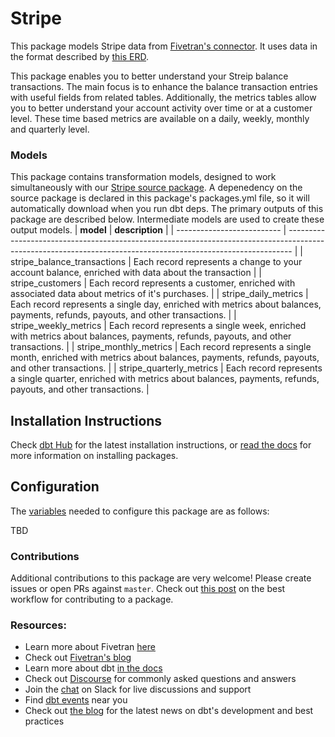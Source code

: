 # Stripe 

This package models Stripe data from [Fivetran's connector](https://fivetran.com/docs/applications/stripe). It uses data in the format described by [this ERD](https://docs.google.com/presentation/d/1DgcGgNNcH8KPiAjaFNkvT6nEpY6hJd6DZ7ux_CdIF8A/edit).

This package enables you to better understand your Streip balance transactions. The main focus is to enhance the balance transaction entries with useful fields from related tables. Additionally, the metrics tables allow you to better understand your account activity over time or at a customer level. These time based metrics are available on a daily, weekly, monthly and quarterly level.


### Models
This package contains transformation models, designed to work simultaneously with our [Stripe source package](https://github.com/fivetran/dbt_stripe_source). A depenedency on the source package is declared in this package's packages.yml file, so it will automatically download when you run dbt deps. The primary outputs of this package are described below. Intermediate models are used to create these output models.
| **model**                  | **description**                                                                                                                                               |
| -------------------------- | ------------------------------------------------------------------------------------------------------------------------------------------------------------- |
| stripe\_balance\_transactions             | Each record represents a change to your account balance, enriched with data about the transaction                                             |
| stripe\_customers     | Each record represents a customer, enriched with associated data about metrics of it's purchases. |
| stripe\_daily\_metrics     | Each record represents a single day, enriched with metrics about balances, payments, refunds, payouts, and other transactions.                              |
| stripe\_weekly\_metrics    | Each record represents a single week, enriched with metrics about balances, payments, refunds, payouts, and other transactions.                               |
| stripe\_monthly\_metrics   | Each record represents a single month, enriched with metrics about balances, payments, refunds, payouts, and other transactions.                             |
| stripe\_quarterly\_metrics | Each record represents a single quarter, enriched with metrics about balances, payments, refunds, payouts, and other transactions.                           |




## Installation Instructions
Check [dbt Hub](https://hub.getdbt.com/) for the latest installation instructions, or [read the docs](https://docs.getdbt.com/docs/package-management) for more information on installing packages.

## Configuration
The [variables](https://docs.getdbt.com/docs/using-variables) needed to configure this package are as follows:

TBD

### Contributions ###

Additional contributions to this package are very welcome! Please create issues
or open PRs against `master`. Check out 
[this post](https://discourse.getdbt.com/t/contributing-to-a-dbt-package/657) 
on the best workflow for contributing to a package.

### Resources:
- Learn more about Fivetran [here](https://fivetran.com/docs)
- Check out [Fivetran's blog](https://fivetran.com/blog)
- Learn more about dbt [in the docs](https://docs.getdbt.com/docs/introduction)
- Check out [Discourse](https://discourse.getdbt.com/) for commonly asked questions and answers
- Join the [chat](http://slack.getdbt.com/) on Slack for live discussions and support
- Find [dbt events](https://events.getdbt.com) near you
- Check out [the blog](https://blog.getdbt.com/) for the latest news on dbt's development and best practices

